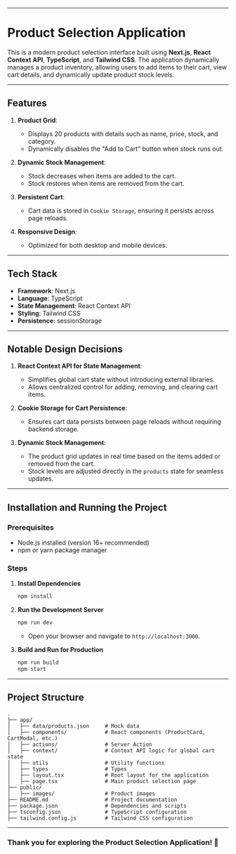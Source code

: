 
---

# **Product Selection Application**

This is a modern product selection interface built using **Next.js**, **React Context API**, **TypeScript**, and **Tailwind CSS**. The application dynamically manages a product inventory, allowing users to add items to their cart, view cart details, and dynamically update product stock levels.

---

## **Features**

1. **Product Grid**: 
   - Displays 20 products with details such as name, price, stock, and category.
   - Dynamically disables the "Add to Cart" button when stock runs out.

2. **Dynamic Stock Management**: 
   - Stock decreases when items are added to the cart.
   - Stock restores when items are removed from the cart.

3. **Persistent Cart**:
   - Cart data is stored in `Cookie Storage`, ensuring it persists across page reloads.

4. **Responsive Design**:
   - Optimized for both desktop and mobile devices.

---

## **Tech Stack**

- **Framework**: Next.js
- **Language**: TypeScript
- **State Management**: React Context API
- **Styling**: Tailwind CSS
- **Persistence**: sessionStorage

---

## **Notable Design Decisions**

1. **React Context API for State Management**: 
   - Simplifies global cart state without introducing external libraries.
   - Allows centralized control for adding, removing, and clearing cart items.

2. **Cookie Storage for Cart Persistence**:
   - Ensures cart data persists between page reloads without requiring backend storage.

3. **Dynamic Stock Management**:
   - The product grid updates in real time based on the items added or removed from the cart.
   - Stock levels are adjusted directly in the `products` state for seamless updates.

---

## **Installation and Running the Project**

### Prerequisites
- Node.js installed (version 16+ recommended)
- npm or yarn package manager

### Steps

1. **Install Dependencies**
   ```bash
   npm install
   ```

2. **Run the Development Server**
   ```bash
   npm run dev
   ```
   - Open your browser and navigate to `http://localhost:3000`.

3. **Build and Run for Production**
   ```bash
   npm run build
   npm start
   ```

---

## **Project Structure**

```plaintext
.
├── app/
│   ├── data/products.json     # Mock data
│   ├── components/            # React components (ProductCard, CartModal, etc.)
│   ├── actions/               # Server Action
│   ├── context/               # Context API logic for global cart state
│   ├── utils                  # Utility functions
│   ├── types                  # Types
│   ├── layout.tsx             # Root layout for the application
│   ├── page.tsx               # Main product selection page
├── public/
│   ├── images/                # Product images
├── README.md                  # Project documentation
├── package.json               # Dependencies and scripts
├── tsconfig.json              # TypeScript configuration
├── tailwind.config.js         # Tailwind CSS configuration
```

---

### Thank you for exploring the **Product Selection Application**! 🚀